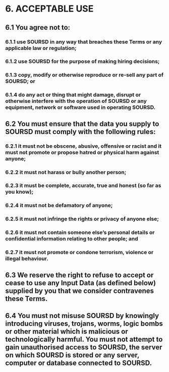 # 6. ACCEPTABLE USE

## 6.1 You agree not to:

### 6.1.1 use SOURSD in any way that breaches these Terms or any applicable law or regulation;

### 6.1.2 use SOURSD for the purpose of making hiring decisions;

### 6.1.3 copy, modify or otherwise reproduce or re-sell any part of SOURSD; or

### 6.1.4 do any act or thing that might damage, disrupt or otherwise interfere with the operation of SOURSD or any equipment, network or software used in operating SOURSD.

## 6.2 You must ensure that the data you supply to SOURSD must comply with the following rules:

### 6.2.1 it must not be obscene, abusive, offensive or racist and it must not promote or propose hatred or physical harm against anyone;

### 6.2.2 it must not harass or bully another person;

### 6.2.3 it must be complete, accurate, true and honest (so far as you know);

### 6.2.4 it must not be defamatory of anyone;

### 6.2.5 it must not infringe the rights or privacy of anyone else;

### 6.2.6 it must not contain someone else’s personal details or confidential information relating to other people; and

### 6.2.7 it must not promote or condone terrorism, violence or illegal behaviour.

## 6.3 We reserve the right to refuse to accept or cease to use any Input Data (as defined below) supplied by you that we consider contravenes these Terms.

## 6.4 You must not misuse SOURSD by knowingly introducing viruses, trojans, worms, logic bombs or other material which is malicious or technologically harmful. You must not attempt to gain unauthorised access to SOURSD, the server on which SOURSD is stored or any server, computer or database connected to SOURSD.
